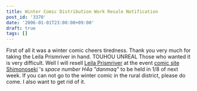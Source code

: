 ```yaml
---
title: Winter Comic Distribution Work Resale Notification
post_id: '3370'
date: '2006-01-01T23:00:00+09:00'
draft: true
tags: []
---
```


First of all it was a winter comic cheers tiredness. Thank you very much for taking the Leila Prismriver in hand. TOUHOU UNREAL Those who wanted it is very difficult. Well I will resell [Leila Prismriver](https://danmaq.com/!/leila/) at the event [comic site Shimonoseki](http://www.communitysite.jp/) 's _space number H4a "danmaq"_ to be held in 1/8 of next week. If you can not go to the winter comic in the rural district, please do come. I also want to get rid of it.
